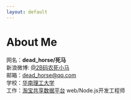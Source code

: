 ```yaml
---
layout: default
---
```

# About Me
网名：**dead_horse/死马**  
新浪微博: [@2B码农死小马](http://weibo.com/deadhorse/)  
邮箱：[dead_horse@qq.com](mailto:dead_horse@qq.com)   
学校：[华南理工大学](http://www.scut.edu.cn/)  
工作：[淘宝共享数据平台](http://www.tbdata.org/) web/Node.js开发工程师


